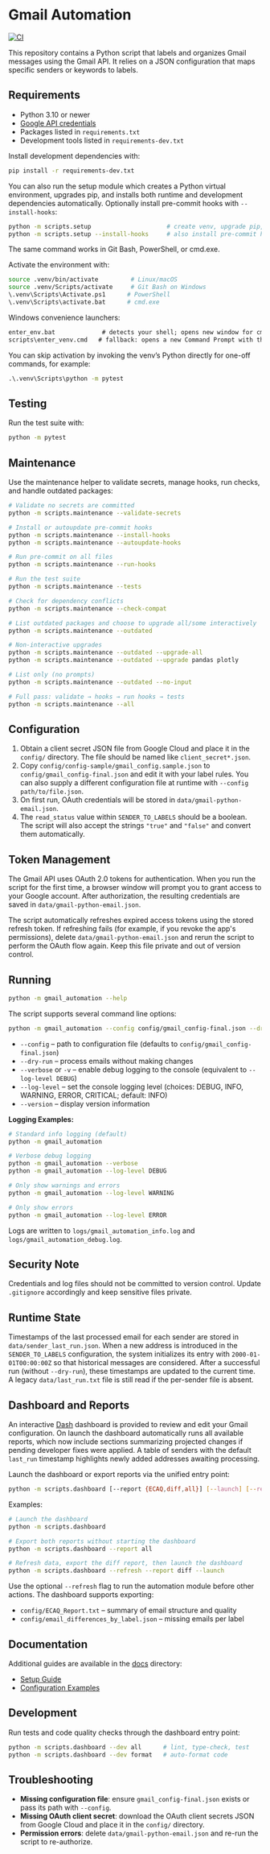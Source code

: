# Gmail Automation

[![CI](https://github.com/waor1990/gmail_automation/actions/workflows/python-tests.yml/badge.svg)](https://github.com/waor1990/gmail_automation/actions/workflows/python-tests.yml)

This repository contains a Python script that labels and organizes Gmail messages using the Gmail API. It relies on a JSON configuration that maps specific senders or keywords to labels.

## Requirements

- Python 3.10 or newer
- [Google API credentials](https://developers.google.com/gmail/api/quickstart/python)
- Packages listed in `requirements.txt`
- Development tools listed in `requirements-dev.txt`

Install development dependencies with:

```bash
pip install -r requirements-dev.txt
```

You can also run the setup module which creates a Python virtual environment,
upgrades pip, and installs both runtime and development dependencies
automatically. Optionally install pre-commit hooks with `--install-hooks`:

```bash
python -m scripts.setup                     # create venv, upgrade pip, install deps
python -m scripts.setup --install-hooks     # also install pre-commit hooks
```

The same command works in Git Bash, PowerShell, or cmd.exe.

Activate the environment with:

```bash
source .venv/bin/activate         # Linux/macOS
source .venv/Scripts/activate     # Git Bash on Windows
\.venv\Scripts\Activate.ps1      # PowerShell
\.venv\Scripts\activate.bat      # cmd.exe
```

Windows convenience launchers:

```bat
enter_env.bat             # detects your shell; opens new window for cmd
scripts\enter_venv.cmd   # fallback: opens a new Command Prompt with the venv
```

You can skip activation by invoking the venv’s Python directly for one-off
commands, for example:

```bat
.\.venv\Scripts\python -m pytest
```

## Testing

Run the test suite with:

```bash
python -m pytest
```

## Maintenance

Use the maintenance helper to validate secrets, manage hooks, run checks, and
handle outdated packages:

```bash
# Validate no secrets are committed
python -m scripts.maintenance --validate-secrets

# Install or autoupdate pre-commit hooks
python -m scripts.maintenance --install-hooks
python -m scripts.maintenance --autoupdate-hooks

# Run pre-commit on all files
python -m scripts.maintenance --run-hooks

# Run the test suite
python -m scripts.maintenance --tests

# Check for dependency conflicts
python -m scripts.maintenance --check-compat

# List outdated packages and choose to upgrade all/some interactively
python -m scripts.maintenance --outdated

# Non-interactive upgrades
python -m scripts.maintenance --outdated --upgrade-all
python -m scripts.maintenance --outdated --upgrade pandas plotly

# List only (no prompts)
python -m scripts.maintenance --outdated --no-input

# Full pass: validate → hooks → run hooks → tests
python -m scripts.maintenance --all
```

## Configuration

1. Obtain a client secret JSON file from Google Cloud and place it in the `config/` directory. The file should be named like `client_secret*.json`.
2. Copy `config/config-sample/gmail_config.sample.json` to `config/gmail_config-final.json` and edit it with your label rules. You can also supply a different configuration file at runtime with `--config path/to/file.json`.
3. On first run, OAuth credentials will be stored in `data/gmail-python-email.json`.
4. The `read_status` value within `SENDER_TO_LABELS` should be a boolean. The script will also accept the strings `"true"` and `"false"` and convert them automatically.

## Token Management

The Gmail API uses OAuth 2.0 tokens for authentication. When you run the script
for the first time, a browser window will prompt you to grant access to your
Google account. After authorization, the resulting credentials are saved in
`data/gmail-python-email.json`.

The script automatically refreshes expired access tokens using the stored
refresh token. If refreshing fails (for example, if you revoke the app's
permissions), delete `data/gmail-python-email.json` and rerun the script to perform
the OAuth flow again. Keep this file private and out of version control.

## Running

```bash
python -m gmail_automation --help
```

The script supports several command line options:

```bash
python -m gmail_automation --config config/gmail_config-final.json --dry-run --verbose
```

- `--config` – path to configuration file (defaults to `config/gmail_config-final.json`)
- `--dry-run` – process emails without making changes
- `--verbose` or `-v` – enable debug logging to the console (equivalent to `--log-level DEBUG`)
- `--log-level` – set the console logging level (choices: DEBUG, INFO, WARNING, ERROR, CRITICAL; default: INFO)
- `--version` – display version information

**Logging Examples:**

```bash
# Standard info logging (default)
python -m gmail_automation

# Verbose debug logging
python -m gmail_automation --verbose
python -m gmail_automation --log-level DEBUG

# Only show warnings and errors
python -m gmail_automation --log-level WARNING

# Only show errors
python -m gmail_automation --log-level ERROR
```

Logs are written to `logs/gmail_automation_info.log` and `logs/gmail_automation_debug.log`.

## Security Note

Credentials and log files should not be committed to version control. Update `.gitignore` accordingly and keep sensitive files private.

## Runtime State

Timestamps of the last processed email for each sender are stored in
`data/sender_last_run.json`. When a new address is introduced in the
`SENDER_TO_LABELS` configuration, the system initializes its entry with
`2000-01-01T00:00:00Z` so that historical messages are considered. After a
successful run (without `--dry-run`), these timestamps are updated to the
current time. A legacy `data/last_run.txt` file is still read if the per-sender
file is absent.

## Dashboard and Reports

An interactive [Dash](https://dash.plotly.com/) dashboard is provided to review
and edit your Gmail configuration. On launch the dashboard automatically runs
all available reports, which now include sections summarizing projected changes
if pending developer fixes were applied. A table of senders with the default
`last_run` timestamp highlights newly added addresses awaiting processing.

Launch the dashboard or export reports via the unified entry point:

```bash
python -m scripts.dashboard [--report {ECAQ,diff,all}] [--launch] [--refresh]
```

Examples:

```bash
# Launch the dashboard
python -m scripts.dashboard

# Export both reports without starting the dashboard
python -m scripts.dashboard --report all

# Refresh data, export the diff report, then launch the dashboard
python -m scripts.dashboard --refresh --report diff --launch
```

Use the optional `--refresh` flag to run the automation module before other
actions. The dashboard supports exporting:

- `config/ECAQ_Report.txt` – summary of email structure and quality
- `config/email_differences_by_label.json` – missing emails per label

## Documentation

Additional guides are available in the [docs](docs/) directory:

- [Setup Guide](docs/setup.md)
- [Configuration Examples](docs/configuration_examples.md)

## Development

Run tests and code quality checks through the dashboard entry point:

```bash
python -m scripts.dashboard --dev all      # lint, type-check, test
python -m scripts.dashboard --dev format   # auto-format code
```

## Troubleshooting

- **Missing configuration file**: ensure `gmail_config-final.json` exists or pass its path with `--config`.
- **Missing OAuth client secret**: download the OAuth client secrets JSON from Google Cloud and place it in the `config/` directory.
- **Permission errors**: delete `data/gmail-python-email.json` and re-run the script to re-authorize.

